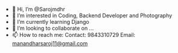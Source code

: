 - 👋 Hi, I’m @Sarojmdhr
- 👀 I’m interested in Coding, Backend Developer and Photography
- 🌱 I’m currently learning Django 
- 💞️ I’m looking to collaborate on ...
- 📫 How to reach me:
      Contact: 9843310729
      Email: manandharsaroj11@gmail.com

<!---
Sarojmdhr/Sarojmdhr is a ✨ special ✨ repository because its `README.md` (this file) appears on your GitHub profile.
You can click the Preview link to take a look at your changes.
--->

